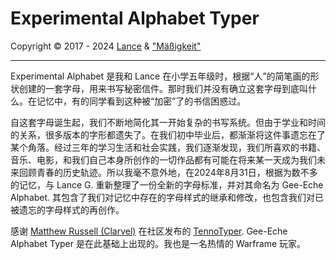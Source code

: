 # Experimental Alphabet Typer                     

Copyright © 2017 - 2024 [Lance](https://github.com/xzdxrz) & ["Mäßigkeit"](https://github.comjsph06)                                

---                 

Experimental Alphabet 是我和 Lance 在小学五年级时，根据“人”的简笔画的形状创建的一套字母，用来书写秘密信件。那时我们并没有确立这套字母到底叫什么。在记忆中，有的同学看到这种被“加密”了的书信困惑过。                                

自这套字母诞生起，我们不断地简化其一开始复杂的书写系统。但由于学业和时间的关系，很多版本的字形都遗失了。在我们初中毕业后，都渐渐将这件事遗忘在了某个角落。经过三年的学习生活和社会实践，我们逐渐发现，我们所喜欢的书籍、音乐、电影，和我们自己本身所创作的一切作品都有可能在将来某一天成为我们未来回顾青春的历史轨迹。所以我毫不意外地，在2024年8月31日，根据为数不多的记忆，与 Lance G. 重新整理了一份全新的字母标准，并对其命名为 Gee-Eche Alphabet. 其包含了我们对记忆中存在的字母样式的继承和修改，也包含我们对已被遗忘的字母样式的再创作。                     

感谢 [Matthew Russell (Clarvel)](https://github.com/clarvel) 在社区发布的 [TennoTyper](https://github.com/clarvel/TennoType). Gee-Eche Alphabet Typer 是在此基础上出现的。我也是一名热情的 Warframe 玩家。                
